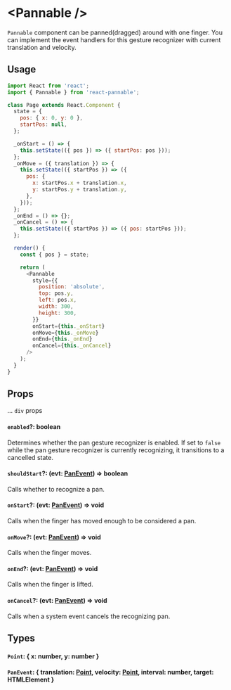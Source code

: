 # \<Pannable />

`Pannable` component can be panned(dragged) around with one finger. You can implement the event handlers for this gesture recognizer with current translation and velocity.

## Usage

```js
import React from 'react';
import { Pannable } from 'react-pannable';

class Page extends React.Component {
  state = {
    pos: { x: 0, y: 0 },
    startPos: null,
  };

  _onStart = () => {
    this.setState(({ pos }) => ({ startPos: pos }));
  };
  _onMove = ({ translation }) => {
    this.setState(({ startPos }) => ({
      pos: {
        x: startPos.x + translation.x,
        y: startPos.y + translation.y,
      },
    }));
  };
  _onEnd = () => {};
  _onCancel = () => {
    this.setState(({ startPos }) => ({ pos: startPos }));
  };

  render() {
    const { pos } = state;

    return (
      <Pannable
        style={{
          position: 'absolute',
          top: pos.y,
          left: pos.x,
          width: 300,
          height: 300,
        }}
        onStart={this._onStart}
        onMove={this._onMove}
        onEnd={this._onEnd}
        onCancel={this._onCancel}
      />
    );
  }
}
```

## Props

... `div` props

#### `enabled`?: boolean

Determines whether the pan gesture recognizer is enabled. If set to `false` while the pan gesture recognizer is currently recognizing, it transitions to a cancelled state.

#### `shouldStart`?: (evt: [PanEvent](#panevent--translation-point-velocity-point-interval-number-target-htmlelement-)) => boolean

Calls whether to recognize a pan.

#### `onStart`?: (evt: [PanEvent](#panevent--translation-point-velocity-point-interval-number-target-htmlelement-)) => void

Calls when the finger has moved enough to be considered a pan.

#### `onMove`?: (evt: [PanEvent](#panevent--translation-point-velocity-point-interval-number-target-htmlelement-)) => void

Calls when the finger moves.

#### `onEnd`?: (evt: [PanEvent](#panevent--translation-point-velocity-point-interval-number-target-htmlelement-)) => void

Calls when the finger is lifted.

#### `onCancel`?: (evt: [PanEvent](#panevent--translation-point-velocity-point-interval-number-target-htmlelement-)) => void

Calls when a system event cancels the recognizing pan.

## Types

#### `Point`: { x: number, y: number }

#### `PanEvent`: { translation: [Point](#point--x-number-y-number-), velocity: [Point](#point--x-number-y-number-), interval: number, target: HTMLElement }
